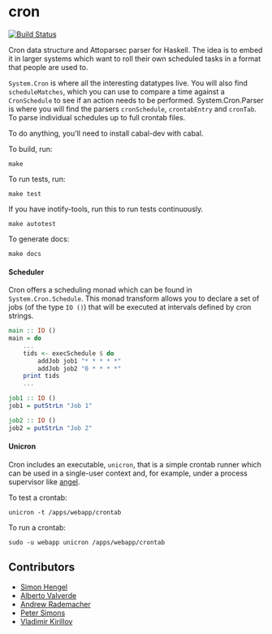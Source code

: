 cron
====
[![Build Status](https://secure.travis-ci.org/MichaelXavier/cron.png)](http://travis-ci.org/MichaelXavier/cron)

Cron data structure and Attoparsec parser for Haskell. The idea is to embed it
in larger systems which want to roll their own scheduled tasks in a format that
people are used to.

`System.Cron` is where all the interesting datatypes live. You will also find
`scheduleMatches`, which you can use to compare a time against a `CronSchedule`
to see if an action needs to be performed.  System.Cron.Parser is where you will
find the parsers `cronSchedule`, `crontabEntry` and `cronTab`. To parse
individual schedules up to full crontab files.


To do anything, you'll need to install cabal-dev with cabal.

To build, run:

    make

To run tests, run:

    make test

If you have inotify-tools, run this to run tests continuously.

    make autotest

To generate docs:

    make docs

#### Scheduler
Cron offers a scheduling monad which can be found in `System.Cron.Schedule`. This monad transform allows you to declare a set of jobs (of the type `IO ()`) that will be executed at intervals defined by cron strings.

```haskell
main :: IO ()
main = do
    ...
    tids <- execSchedule $ do
        addJob job1 "* * * * *"
        addJob job2 "0 * * * *"
    print tids
    ...

job1 :: IO ()
job1 = putStrLn "Job 1"

job2 :: IO ()
job2 = putStrLn "Job 2"
```

#### Unicron
Cron includes an executable, `unicron`, that is a simple crontab runner which can be used in a single-user context and, for example, under a process supervisor like [angel](https://github.com/MichaelXavier/Angel).

To test a crontab:

    unicron -t /apps/webapp/crontab

To run a crontab:

    sudo -u webapp unicron /apps/webapp/crontab


## Contributors

* [Simon Hengel](https://github.com/sol)
* [Alberto Valverde](https://github.com/albertov)
* [Andrew Rademacher](https://github.com/AndrewRademacher)
* [Peter Simons](https://github.com/peti)
* [Vladimir Kirillov](https://github.com/proger)
